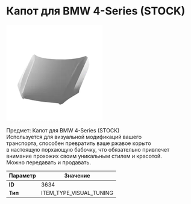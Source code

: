 # Капот для BMW 4-Series (STOCK)

![Item Image](../img/3634.webp?raw=true)

Предмет: Капот для BMW 4-Series (STOCK)<br>Используется для визуальной модификаций вашего<br>транспорта, способен превратить ваше ржавое корыто<br>в настоящую порхающую бабочку, что обязательно привлечет<br>внимание прохожих своим уникальным стилем и красотой.<br>Можно передавать и продавать.


| Параметр | Значение |
|----------|----------|
| **ID** | 3634 |
| **Тип** | ITEM_TYPE_VISUAL_TUNING |

